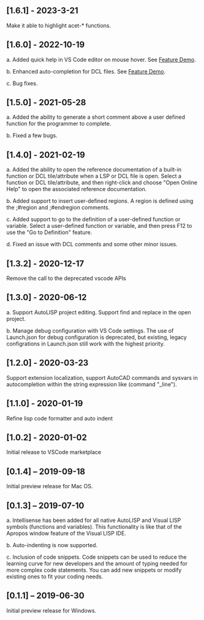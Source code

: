 ## [1.6.1] - 2023-3-21
Make it able to highlight acet-* functions.

## [1.6.0] - 2022-10-19
a.	Added quick help in VS Code editor on mouse hover.
See [Feature Demo](https://user-images.githubusercontent.com/51800232/188553502-db1ae887-53f2-453d-b0ff-0db86fc0d86c.mp4).

b.	Enhanced auto-completion for DCL files.
See [Feature Demo](https://user-images.githubusercontent.com/51800232/192707497-eeb4cc32-6cc0-4c43-b0c6-5d16d1b19999.mp4).

c.	Bug fixes.


## [1.5.0] - 2021-05-28
a.	Added the ability to generate a short comment above a user defined function for the programmer to complete.

b.	Fixed a few bugs.


## [1.4.0] - 2021-02-19
a.	Added the ability to open the reference documentation of a built-in function or DCL tile/attribute when a LSP or DCL file is open. Select a function or DCL tile/attribute, and then right-click and choose "Open Online Help" to open the associated reference documentation.

b.	Added support to insert user-defined regions. A region is defined using the ;#region and ;#endregion comments.

c.	Added support to go to the definition of a user-defined function or variable. Select a user-defined function or variable, and then press F12 to use the "Go to Definition" feature.

d.	Fixed an issue with DCL comments and some other minor issues.


## [1.3.2] - 2020-12-17
Remove the call to the deprecated vscode APIs


## [1.3.0] - 2020-06-12
a.	Support AutoLISP project editing. Support find and replace in the open project.

b.	Manage debug configuration with VS Code settings. The use of Launch.json for debug configuration is deprecated, but existing, legacy configrations in Launch.json still work with the highest priority.


## [1.2.0] - 2020-03-23
Support extension localization, support AutoCAD commands and sysvars in autocompletion within the string expression like (command "_line").


## [1.1.0] - 2020-01-19
Refine lisp code formatter and auto indent


## [1.0.2] - 2020-01-02
Initial release to VSCode marketplace


## [0.1.4] – 2019-09-18
Initial preview release for Mac OS.


## [0.1.3] – 2019-07-10
a.	Intellisense has been added for all native AutoLISP and Visual LISP symbols (functions and variables). This functionality is like that of the Apropos window feature of the Visual LISP IDE.

b.	Auto-indenting is now supported.

c. Inclusion of code snippets.
Code snippets can be used to reduce the learning curve for new developers and the amount of typing needed for more complex code statements. You can add new snippets or modify existing ones to fit your coding needs.


## [0.1.1] – 2019-06-30
Initial preview release for Windows.
